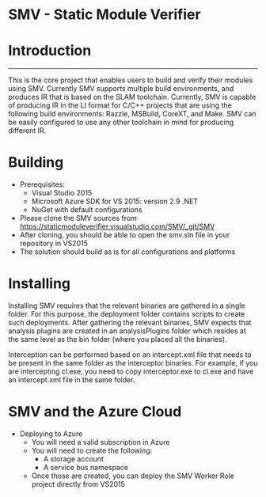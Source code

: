 SMV - Static Module Verifier
============================

# Introduction
--------------

This is the core project that enables users to build and verify their
modules using SMV. Currently SMV supports multiple build environments,
and produces IR that is based on the SLAM toolchain. Currently, SMV is
capable of producing IR in the LI format for C/C++ projects that are
using the following build environments: Razzle, MSBuild, CoreXT, and
Make. SMV can be easily configured to use any other toolchain in mind
for producing different IR.

# Building

- Prerequisites:
  + Visual Studio 2015
  + Microsoft Azure SDK for VS 2015: version 2.9 .NET
  + NuGet with default configurations
- Please clone the SMV sources from https://staticmoduleverifier.visualstudio.com/SMV/_git/SMV
- After cloning, you should be able to open the smv.sln file in your repository in VS2015
- The solution should build as is for all configurations and platforms

# Installing

Installing SMV requires that the relevant binaries are gathered in a
single folder. For this purpose, the deployment folder contains
scripts to create such deployments. After gathering the relevant
binaries, SMV expects that analysis plugins are created in an
analysisPlugins folder which resides at the same level as the bin
folder (where you placed all the binaries).

Interception can be performed based on an intercept.xml file that
needs to be present in the same folder as the interceptor
binaries. For example, if you are intercepting cl.exe, you need to
copy interceptor.exe to cl.exe and have an intercept.xml file in the
same folder.



# SMV and the Azure Cloud

- Deploying to Azure
  + You will need a valid subscription in Azure
  + You will need to create the following:
    * A storage account
    * A service bus namespace
  + Once those are created, you can deploy the SMV Worker Role project directly from VS2015
  